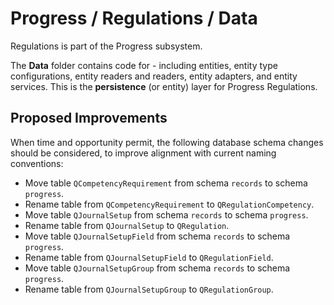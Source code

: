 # Progress / Regulations / Data

Regulations is part of the Progress subsystem.
  
The **Data** folder contains code for - including entities, entity type configurations, entity readers and readers, entity adapters, and entity services. This is the **persistence** (or entity) layer for Progress Regulations.

## Proposed Improvements

When time and opportunity permit, the following database schema changes should be considered, to improve alignment with current naming conventions:

* Move table `QCompetencyRequirement` from schema `records` to schema `progress`.
* Rename table from `QCompetencyRequirement` to `QRegulationCompetency`.
* Move table `QJournalSetup` from schema `records` to schema `progress`.
* Rename table from `QJournalSetup` to `QRegulation`.
* Move table `QJournalSetupField` from schema `records` to schema `progress`.
* Rename table from `QJournalSetupField` to `QRegulationField`.
* Move table `QJournalSetupGroup` from schema `records` to schema `progress`.
* Rename table from `QJournalSetupGroup` to `QRegulationGroup`.
